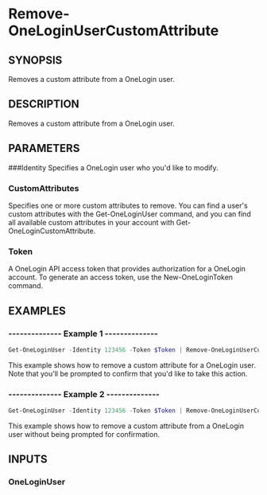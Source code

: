 # Remove-OneLoginUserCustomAttribute

## SYNOPSIS
Removes a custom attribute from a OneLogin user.

## DESCRIPTION
Removes a custom attribute from a OneLogin user.

## PARAMETERS
###Identity
Specifies a OneLogin user who you'd like to modify.

### CustomAttributes
Specifies one or more custom attributes to remove. You can find a user's custom attributes with the Get-OneLoginUser command, and you can find all available custom attributes in your account with Get-OneLoginCustomAttribute.

### Token
A OneLogin API access token that provides authorization for a OneLogin account. To generate an access token, use the New-OneLoginToken command.

## EXAMPLES
### --------------  Example 1  --------------

```powershell
Get-OneLoginUser -Identity 123456 -Token $Token | Remove-OneLoginUserCustomAttribute -CustomAttributes employeeType -Token $Token
```

This example shows how to remove a custom attribute for a OneLogin user. Note that you'll be prompted to confirm that you'd like to take this action.

### --------------  Example 2  --------------
```powershell
Get-OneLoginUser -Identity 123456 -Token $Token | Remove-OneLoginUserCustomAttribute -CustomAttributes employeeType -Token $Token
```

This example shows how to remove a custom attribute from a OneLogin user without being prompted for confirmation.

## INPUTS
### OneLoginUser
